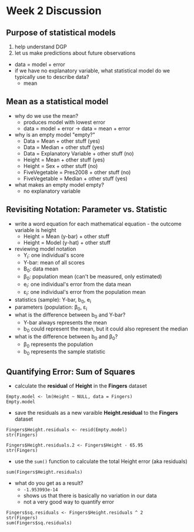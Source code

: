# Week 2 Discussion

## Purpose of statistical models
1. help understand DGP
2. let us make predictions about future observations

* data = model + error
* if we have no explanatory variable, what statistical model do we typically use to describe data?
  * mean

## Mean as a statistical model
* why do we use the mean?
  * produces model with lowest error
  * data = model + error → data = mean + error
* why is an empty model "empty?"
  * Data = Mean + other stuff (yes)
  * Data = Median + other stuff (yes)
  * Data = Explanatory Variable + other stuff (no)
  * Height = Mean + other stuff (yes)
  * Height = Sex + other stuff (no)
  * FiveVegetable = Pres2008 + other stuff (no)
  * FiveVegetable = Median + other stuff (yes)
* what makes an empty model empty?
  * no explanatory variable
  
## Revisiting Notation: Parameter vs. Statistic
* write a word equation for each mathematical equation - the outcome variable is height
  * Height = Mean (y-bar) + other stuff
  * Height = Model (y-hat) + other stuff
* reviewing model notation
  * Y<sub>i</sub>: one individual's score
  * Y-bar: mean of all scores
  * B<sub>0</sub>: data mean
  * β<sub>0</sub>: population mean (can't be measured, only estimated)
  * e<sub>i</sub>: one individual's error from the data mean
  * ε<sub>i</sub>: one individual's error from the population mean
* statistics (sample): Y-bar, b<sub>0</sub>, e<sub>i</sub>
* parameters (population: β<sub>0</sub>, ε<sub>i</sub>
* what is the difference between b<sub>0</sub> and Y-bar?
  * Y-bar always represents the mean
  * b<sub>0</sub> could represent the mean, but it could also represent the median
* what is the difference between b<sub>0</sub> and β<sub>0</sub>?
  * β<sub>0</sub> represents the population
  * b<sub>0</sub> represents the sample statistic
  
## Quantifying Error: Sum of Squares
* calculate the **residual** of **Height** in the **Fingers** dataset
````
Empty.model <- lm(Height ~ NULL, data = Fingers)
Empty.model
````
* save the residuals as a new varaible **Height.residual** to the **Fingers** dataset
````
Fingers$Height.residuals <- resid(Empty.model)
str(Fingers)
````
````
Fingers$Height.residuals.2 <- Fingers$Height - 65.95
str(Fingers)
````
* use the `sum()` function to calculate the total Height error (aka residuals)
````
sum(Fingers$Height.residuals)
````
* what do you get as a result?
  * `-1.953993e-14`
  * shows us that there is basically no variation in our data
  * not a very good way to quantify error
````
Fingers$sq.residuals <- Fingers$Height.residuals ^ 2
str(Fingers)
sum(Fingers$sq.residuals)
````
